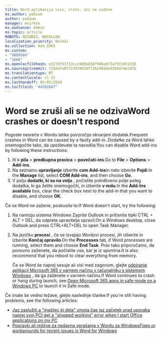 ```yaml
---
title: Word-aplikacija visi, zruši, ali ne zažene
ms.author: pebaum
author: pebaum
manager: mnirkhe
ms.audience: Admin
ms.topic: article
ROBOTS: NOINDEX, NOFOLLOW
localization_priority: Normal
ms.collection: Adm_O365
ms.custom:
- "9000584"
- "2686"
ms.openlocfilehash: e327df91f13cc2488e836f940a6f3a7915451558
ms.sourcegitcommit: f28dafa0f727870038f72bc904da926daf4ec07b
ms.translationtype: MT
ms.contentlocale: sl-SI
ms.lasthandoff: 06/05/2020
ms.locfileid: "44582647"
---
```

# <a name="word-crashes-or-doesnt-respond"></a><span data-ttu-id="5f53e-102">Word se zruši ali se ne odziva</span><span class="sxs-lookup"><span data-stu-id="5f53e-102">Word crashes or doesn't respond</span></span>

<span data-ttu-id="5f53e-103">Pogoste nesreče v Wordu lahko povzročijo okvarjeni dodatek.</span><span class="sxs-lookup"><span data-stu-id="5f53e-103">Frequent crashes in Word can be caused by a faulty add-in.</span></span> <span data-ttu-id="5f53e-104">Dodatke za Word lahko onemogočite tako, da upoštevate ta navodila:</span><span class="sxs-lookup"><span data-stu-id="5f53e-104">You can disable Word add-ins by following these instructions:</span></span>

1. <span data-ttu-id="5f53e-105">Iti k **pila**  >  **predkupna pravica**  >  **povečati-ins**.</span><span class="sxs-lookup"><span data-stu-id="5f53e-105">Go to **File** > **Options** > **Add-ins**.</span></span>
2. <span data-ttu-id="5f53e-106">Na seznamu **upravljanje** izberite **com Add-ins**in nato izberite **Pojdi**.</span><span class="sxs-lookup"><span data-stu-id="5f53e-106">In the **Manage** list, select **COM Add-ins**, and then choose **Go**.</span></span>
3. <span data-ttu-id="5f53e-107">V polju **dodatki, ki so na voljo** , počistite potrditveno polje poleg dodatka, ki ga želite onemogočiti, in izberite **v redu**.</span><span class="sxs-lookup"><span data-stu-id="5f53e-107">In the **Add-Ins available** box, clear the check box next to the add-in that you want to disable, and choose **OK**.</span></span>

<span data-ttu-id="5f53e-108">Če se Word ne zažene, poskusite to:</span><span class="sxs-lookup"><span data-stu-id="5f53e-108">If Word doesn't start, try the following:</span></span>

1.   <span data-ttu-id="5f53e-109">Na namizju sistema Windows Zaprite Outlook in pritisnite tipki CTRL + ALT + DEL, da odprete upravitelja opravil.</span><span class="sxs-lookup"><span data-stu-id="5f53e-109">On a Windows desktop, close Outlook and press CTRL+ALT+DEL to open Task Manager.</span></span> 
2. <span data-ttu-id="5f53e-110">Na jezičku **procesi** , če se izvajajo Wordovi procesi, jih izberite in izberite **Končaj opravilo**.</span><span class="sxs-lookup"><span data-stu-id="5f53e-110">On the **Processes** tab, if Word processes are running, select them and choose **End Task**.</span></span> <span data-ttu-id="5f53e-111">Prav tako priporočamo, da ponovno zaženete, da počistite vse, kar je iz spomina.</span><span class="sxs-lookup"><span data-stu-id="5f53e-111">It is also recommend that you reboot to clear everything from memory.</span></span>

    <span data-ttu-id="5f53e-112">Če se Word še naprej sesuje ali visi med zagonom, glejte [odpiranje aplikacij Microsoft 365 v varnem načinu v računalniku s sistemom Windows](https://support.office.com/article/Open-Office-apps-in-safe-mode-on-a-Windows-PC-dedf944a-5f4b-4afb-a453-528af4f7ac72) , da ga zaženete v varnem načinu.</span><span class="sxs-lookup"><span data-stu-id="5f53e-112">If Word continues to crash or hang during launch, see [Open Microsoft 365 apps in safe mode on a Windows PC](https://support.office.com/article/Open-Office-apps-in-safe-mode-on-a-Windows-PC-dedf944a-5f4b-4afb-a453-528af4f7ac72) to launch it in Safe mode.</span></span>

<span data-ttu-id="5f53e-113">Če imate še vedno težave, glejte naslednje članke:</span><span class="sxs-lookup"><span data-stu-id="5f53e-113">If you're still having problems, see the following articles:</span></span> 
- [<span data-ttu-id="5f53e-114">Jaz zaslužiti a "mašilec ki dela" zmota čas jaz začetek urad uporaba naprej svoj PC</span><span class="sxs-lookup"><span data-stu-id="5f53e-114">I get a "stopped working" error when I start Office applications on my PC</span></span>](https://support.office.com/article/52bd7985-4e99-4a35-84c8-2d9b8301a2fa)
- [<span data-ttu-id="5f53e-115">Popravki ali rešitve za nedavna vprašanja v Wordu za Windows</span><span class="sxs-lookup"><span data-stu-id="5f53e-115">Fixes or workarounds for recent issues in Word for Windows</span></span>](https://support.office.com/article/bf6bf17c-2807-4871-83ce-e337ae8f0b86)